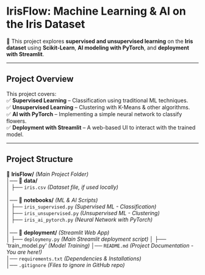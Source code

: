 # **IrisFlow: Machine Learning & AI on the Iris Dataset**  

🚀 This project explores **supervised and unsupervised learning** on the **Iris dataset** using **Scikit-Learn**, **AI modeling with PyTorch**, and **deployment with Streamlit**.  

---

## **Project Overview**  

This project covers:  
✅ **Supervised Learning** – Classification using traditional ML techniques.  
✅ **Unsupervised Learning** – Clustering with K-Means & other algorithms.  
✅ **AI with PyTorch** – Implementing a simple neural network to classify flowers.  
✅ **Deployment with Streamlit** – A web-based UI to interact with the trained model.  

---

## **Project Structure**  

📂 **IrisFlow/** *(Main Project Folder)*  
│── 📁 **data/**  
│   ├── `iris.csv` *(Dataset file, if used locally)*  
│  
│── 📁 **notebooks/** *(ML & AI Scripts)*  
│   ├── `iris_supervised.py` *(Supervised ML - Classification)*  
│   ├── `iris_unsupervised.py` *(Unsupervised ML - Clustering)*  
│   ├── `iris_ai_pytorch.py` *(Neural Network with PyTorch)*  
│  
│── 📁 **deployment/** *(Streamlit Web App)*  
│   ├── `deploymeny.py` *(Main Streamlit deployment script)* 
│   ├── 'train_model.py' *(Model Training)*
│── `README.md` *(Project Documentation - You are here!)*  
│── `requirements.txt` *(Dependencies & Installations)*  
│── `.gitignore` *(Files to ignore in GitHub repo)*  


